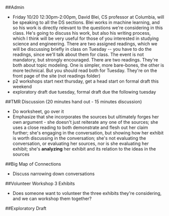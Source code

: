 ##Admin
- Friday 10/20 12:30pm-2:00pm, David Blei, CS professor at Columbia, will be speaking to all the DS sections. Blei works in machine learning, and so his work is directly relevant to the questions we're considering in this class. He's going to discuss his work, but also his writing process, which I think will be very useful for those of you interested in studying science and engineering. There are two assigned readings, which we will be discussing briefly in class on Tuesday -- you have to do the readings, since we'll talk about them for class. The event is not mandatory, but strongly encouraged. There are two readings. They're both about topic modeling. One is simpler, more bare-bones, the other is more technical. But you should read both for Tuesday. They're on the front page of the site (not readings folder)
- p2 workshops start next thursday, get a head start on formal draft this weekend
- exploratory draft due tuesday, formal draft due the following tuesday

##TMR Discussion (20 minutes hand out - 15 minutes discussion)
- Do worksheet, go over it
- Emphasize that she incorporates the sources but ultimately forges her own argument - she doesn't just reiterate any one of the sources; she uses a close reading to both demonstrate and flesh out her claim further; she's engaging in the conversation, but showing how her exhibit is worth discussing in the conversation; she's not evaluating the conversation, or evaluating her sources, nor is she evaluating her exhibit; she's **analyzing** her exhibit and its relation to the ideas in the sources

##Big Map of Connections
- Discuss narrowing down conversations

##Volunteer Workshop 3 Exhibits
- Does someone want to volunteer the three exhibits they're considering, and we can workshop them together?

##Exploratory Draft
